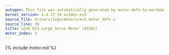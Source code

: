 ```yaml
---
autogen: This file was automatically generated by motor-defs-to-markdown.py
kernel_version: 4.4.17-14-ev3dev-ev3
source_file: drivers/lego/motors/ev3_motor_defs.c
source_line: 39
title: LEGO EV3 Large Servo Motor (45502)
motor_index: 3
---
```


{% include motor.md %}
